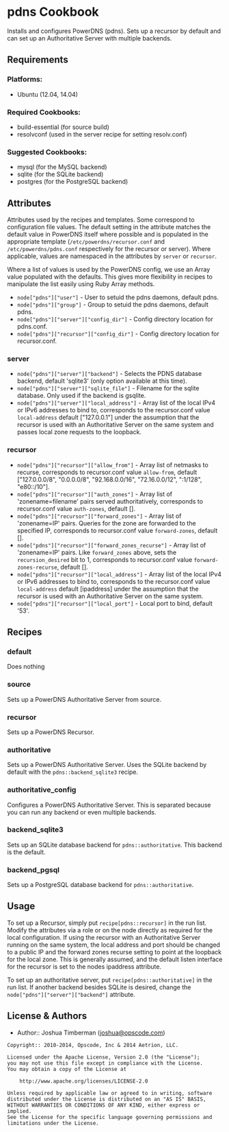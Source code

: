 # pdns Cookbook
Installs and configures PowerDNS (pdns). Sets up a recursor by default and can set up an Authoritative Server with multiple backends.

## Requirements

### Platforms:

* Ubuntu (12.04, 14.04)

### Required Cookbooks:

* build-essential (for source build)
* resolvconf (used in the server recipe for setting resolv.conf)

### Suggested Cookbooks:

* mysql (for the MySQL backend)
* sqlite (for the SQLite backend)
* postgres (for the PostgreSQL backend)

## Attributes
Attributes used by the recipes and templates. Some correspond to configuration file values. The default setting in the attribute matches the default value in PowerDNS itself where possible and is populated in the appropriate template (`/etc/powerdns/recursor.conf` and `/etc/powerdns/pdns.conf` respectively for the recursor or server). Where applicable, values are namespaced in the attributes by `server` or `recursor`.

Where a list of values is used by the PowerDNS config, we use an Array value populated with the defaults. This gives more flexibility in recipes to manipulate the list easily using Ruby Array methods.

- `node["pdns"]["user"]` - User to setuid the pdns daemons, default pdns.
- `node["pdns"]["group"]` - Group to setuid the pdns daemons, default pdns.
- `node["pdns"]["server"]["config_dir"]` - Config directory location for pdns.conf.
- `node["pdns"]["recursor"]["config_dir"]` - Config directory location for recursor.conf.

### server
- `node["pdns"]["server"]["backend"]` - Selects the PDNS database backend, default 'sqlite3' (only option available at this time).
- `node["pdns"]["server"]["sqlite_file"]` - Filename for the sqlite database. Only used if the backend is gsqlite.
- `node["pdns"]["server"]["local_address"]` - Array list of the local IPv4 or IPv6 addresses to bind to, corresponds to the recursor.conf value `local-address` default ["127.0.0.1"] under the assumption that the recursor is used with an Authoritative Server on the same system and passes local zone requests to the loopback.

### recursor
- `node["pdns"]["recursor"]["allow_from"]` - Array list of netmasks to recurse, corresponds to recursor.conf value `allow-from`, default ["127.0.0.0/8", "0.0.0.0/8", "92.168.0.0/16", "72.16.0.0/12", ":1/128", "e80::/10"].
- `node["pdns"]["recursor"]["auth_zones"]` - Array list of 'zonename=filename' pairs served authoritatively, corresponds to recursor.conf value `auth-zones`, default [].
- `node["pdns"]["recursor"]["forward_zones"]` - Array list of 'zonename=IP' pairs. Queries for the zone are forwarded to the specified IP, corresponds to recursor.conf value `forward-zones`, default [].
- `node["pdns"]["recursor"]["forward_zones_recurse"]` - Array list of 'zonename=IP' pairs. Like `forward_zones` above, sets the `recursion_desired` bit to 1, corresponds to recursor.conf value `forward-zones-recurse`, default [].
- `node["pdns"]["recursor"]["local_address"]` - Array list of the local IPv4 or IPv6 addresses to bind to, corresponds to the recursor.conf value `local-address` default [ipaddress] under the assumption that the recursor is used with an Authoritative Server on the same system.
- `node["pdns"]["recursor"]["local_port"]` - Local port to bind, default '53'.


Recipes
-------
### default
Does nothing

### source
Sets up a PowerDNS Authoritative Server from source.

### recursor
Sets up a PowerDNS Recursor.

### authoritative
Sets up a PowerDNS Authoritative Server. Uses the SQLite backend by default
with the `pdns::backend_sqlite3` recipe.

### authoritative_config
Configures a PowerDNS Authoritative Server. This is separated because you can
run any backend or even multiple backends.

### backend_sqlite3
Sets up an SQLite database backend for `pdns::authoritative`. This backend is
the default.

### backend_pgsql
Sets up a PostgreSQL database backend for `pdns::authoritative`.

Usage
-----
To set up a Recursor, simply put `recipe[pdns::recursor]` in the run list. Modify the attributes via a role or on the node directly as required for the local configuration. If using the recursor with an Authoritative Server running on the same system, the local address and port should be changed to a public IP and the forward zones recurse setting to point at the loopback for the local zone. This is generally assumed, and the default listen interface for the recursor is set to the nodes ipaddress attribute.

To set up an authoritative server, put `recipe[pdns::authoritative]` in the run list. If another backend besides SQLite is desired, change the `node["pdns"]["server"]["backend"]` attribute.

License & Authors
-----------------
- Author:: Joshua Timberman (<joshua@opscode.com>)

```text
Copyright:: 2010-2014, Opscode, Inc & 2014 Aetrion, LLC.

Licensed under the Apache License, Version 2.0 (the "License");
you may not use this file except in compliance with the License.
You may obtain a copy of the License at

    http://www.apache.org/licenses/LICENSE-2.0

Unless required by applicable law or agreed to in writing, software
distributed under the License is distributed on an "AS IS" BASIS,
WITHOUT WARRANTIES OR CONDITIONS OF ANY KIND, either express or implied.
See the License for the specific language governing permissions and
limitations under the License.
```
